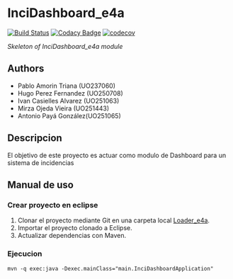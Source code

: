 # InciDashboard_e4a

[![Build Status](https://travis-ci.org/Arquisoft/InciDashboard_e4a.svg?branch=master)](https://travis-ci.org/Arquisoft/InciDashboard_e4a)
[![Codacy Badge](https://api.codacy.com/project/badge/Grade/f2f0d0b009384c8aba7deacb39b7b541)](https://www.codacy.com/app/Llambi/InciDashboard_e4a?utm_source=github.com&amp;utm_medium=referral&amp;utm_content=Arquisoft/InciDashboard_e4a&amp;utm_campaign=Badge_Grade)
[![codecov](https://codecov.io/gh/Arquisoft/InciDashboard_e4a/branch/master/graph/badge.svg)](https://codecov.io/gh/Arquisoft/InciDashboard_e4a)

*Skeleton of InciDashboard_e4a module*

## Authors

* Pablo Amorin Triana (UO237060)
* Hugo Perez Fernandez (UO250708)
* Ivan Casielles Alvarez (UO251063)
* Mirza Ojeda Vieira (UO251443)
* Antonio Payá González(UO251065)

## Descripcion

El objetivo de este proyecto es actuar como modulo de Dashboard para un sistema de incidencias

## Manual de uso

### Crear proyecto en eclipse

1. Clonar el proyecto mediante Git en una carpeta local [Loader_e4a](https://github.com/Arquisoft/Loader_e4a.git).
2. Importar el proyecto clonado a Eclipse.
3. Actualizar dependencias con Maven.

### Ejecucion

	mvn -q exec:java -Dexec.mainClass="main.InciDashboardApplication"


